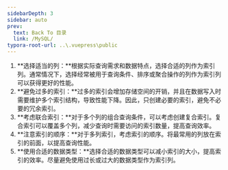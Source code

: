```yaml
---
sidebarDepth: 3
sidebar: auto
prev:
  text: Back To 目录
  link: /MySQL/
typora-root-url: ..\.vuepress\public
---
```




1. **选择适当的列：**根据实际查询需求和数据特点，选择合适的列作为索引列。通常情况下，选择经常被用于查询条件、排序或聚合操作的列作为索引列可以获得更好的性能。
2. **避免过多的索引：**过多的索引会增加存储空间的开销，并且在数据写入时需要维护多个索引结构，导致性能下降。因此，只创建必要的索引，避免不必要的冗余索引。
3. **考虑联合索引：**对于多个列的组合查询条件，可以考虑创建复合索引。复合索引可以覆盖多个列，减少查询时需要访问的索引数量，提高查询效率。
4. **注意索引的顺序：**对于多列索引，考虑索引的顺序。将最常用的列放在索引的前面，以提高查询性能。
5. **使用合适的数据类型：**选择合适的数据类型可以减小索引的大小，提高索引的效率。尽量避免使用过长或过大的数据类型作为索引列。

